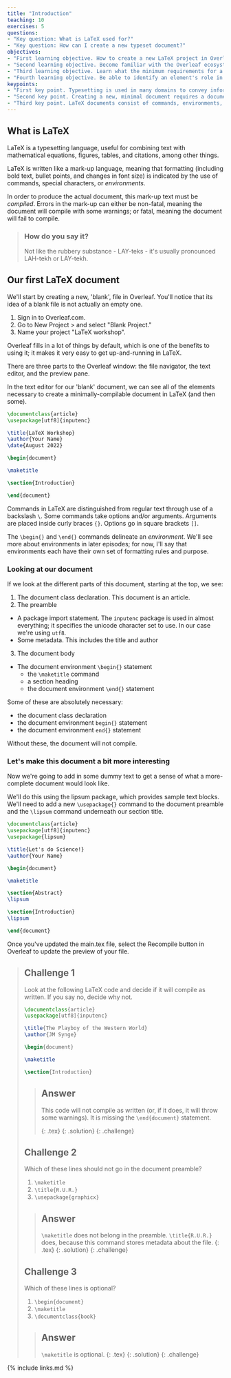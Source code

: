 ```yaml
---
title: "Introduction"
teaching: 10
exercises: 5
questions:
- "Key question: What is LaTeX used for?"
- "Key question: How can I create a new typeset document?"
objectives:
- "First learning objective. How to create a new LaTeX project in Overleaf."
- "Second learning objective. Become familiar with the Overleaf ecosystem."
- "Third learning objective. Learn what the minimum requirements for a LaTeX document are."
- "Fourth learning objective. Be able to identify an element's role in a LaTeX document."
keypoints:
- "First key point. Typesetting is used in many domains to convey information in a more readable format."
- "Second key point. Creating a new, minimal document requires a document declaration, a preamble, and a document body."
- "Third key point. LaTeX documents consist of commands, environments, and regular text. Commands may take arguments and/or options."
---
```



## What is LaTeX
LaTeX is a typesetting language, useful for combining text with mathematical equations, figures, tables, and citations, among other things.

LaTeX is written like a mark-up language, meaning that formatting (including bold text, bullet points, and changes in font size) is indicated by the use of commands, special characters, or *environments*.

In order to produce the actual document, this mark-up text must be *compiled*. Errors in the mark-up can either be non-fatal, meaning the document will compile with some warnings; or fatal, meaning the document will fail to compile.

> ### How do you say it?
> Not like the rubbery substance - LAY-teks - it's usually pronounced LAH-tekh or LAY-tekh.

## Our first LaTeX document
We'll start by creating a new, 'blank', file in Overleaf. You'll notice that its idea of a blank file is not actually an empty one.

1. Sign in to Overleaf.com.
2. Go to New Project > and select "Blank Project."
3. Name your project "LaTeX workshop".

Overleaf fills in a lot of things by default, which is one of the benefits to using it; it makes it very easy to get up-and-running in LaTeX.

There are three parts to the Overleaf window: the file navigator, the text editor, and the preview pane.

In the text editor for our 'blank' document, we can see all of the elements necessary to create a minimally-compilable document in LaTeX (and then some).


```latex
\documentclass{article}
\usepackage[utf8]{inputenc}

\title{LaTeX Workshop}
\author{Your Name}
\date{August 2022}

\begin{document}

\maketitle

\section{Introduction}

\end{document}

```

Commands in LaTeX are distinguished from regular text through use of a backslash `\`. Some commands take options and/or arguments. Arguments are placed inside curly braces `{}`. Options go in square brackets `[]`.

The `\begin{}` and `\end{}` commands delineate an *environment*. We'll see more about environments in later episodes; for now, I'll say that environments each have their own set of formatting rules and purpose.

### Looking at our document
If we look at the different parts of this document, starting at the top, we see:

1. The document class declaration. This document is an article.
2. The preamble
  * A package import statement. The `inputenc` package is used in almost everything; it specifies the unicode character set to use. In our case we're using `utf8`.
  * Some metadata. This includes the title and author
3. The document body
  * The document environment `\begin{}` statement
    * the `\maketitle` command
    * a section heading  
    * the document environment `\end{}` statement

Some of these are absolutely necessary:

* the document class declaration 
* the document environment `begin{}` statement
* the document environment `end{}` statement

Without these, the document will not compile.

### Let's make this document a bit more interesting
Now we're going to add in some dummy text to get a sense of what a more-complete document would look like.

We'll do this using the lipsum package, which provides sample text blocks. We'll need to add a new `\usepackage{}` command to the document preamble and the `\lipsum` command underneath our section title.


```latex
\documentclass{article}
\usepackage[utf8]{inputenc}
\usepackage{lipsum}

\title{Let's do Science!}
\author{Your Name}

\begin{document}

\maketitle

\section{Abstract}
\lipsum

\section{Introduction}
\lipsum

\end{document}
```

Once you've updated the main.tex file, select the Recompile button in Overleaf to update the preview of your file.

> ## Challenge 1
>
> Look at the following LaTeX code and decide if it will compile as written.
> If you say no, decide why not.
>
> ```latex
> \documentclass{article}
> \usepackage[utf8]{inputenc}
>
> \title{The Playboy of the Western World}
> \author{JM Synge}
>
> \begin{document}
>
> \maketitle
>
> \section{Introduction}
>
> ```
> > ## Answer
> >
> > This code will not compile as written (or, if it does, it will throw
> > some warnings). It is missing the `\end{document}` statement.
> >
> > {: .tex}
> {: .solution}
{: .challenge}
>
>
> ## Challenge 2
>
> Which of these lines should not go in the document preamble?
>
> 1. `\maketitle`
> 1. `\title{R.U.R.}`
> 1. `\usepackage{graphicx}`
>
> > ## Answer
> >
> > `\maketitle` does not belong in the preamble. `\title{R.U.R.}` does,
> > because this command stores metadata about the file.
> > {: .tex}
> {: .solution}
{: .challenge}
>
> ## Challenge 3
>
> Which of these lines is optional?
>
> 1. `\begin{document}`
> 1. `\maketitle`
> 1. `\documentclass{book}`
>
> > ## Answer
> >
> > `\maketitle` is optional.
> > {: .tex}
> {: .solution}
{: .challenge}

{% include links.md %}
